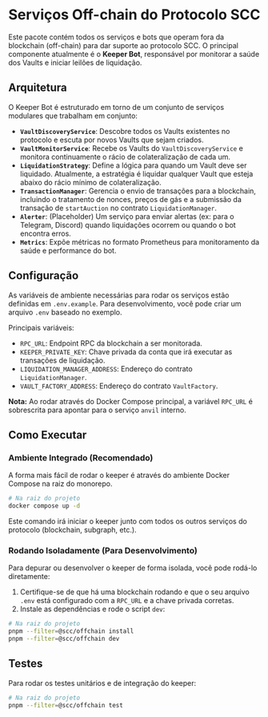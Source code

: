 # Serviços Off-chain do Protocolo SCC

Este pacote contém todos os serviços e bots que operam fora da blockchain (off-chain) para dar suporte ao protocolo SCC. O principal componente atualmente é o **Keeper Bot**, responsável por monitorar a saúde dos Vaults e iniciar leilões de liquidação.

## Arquitetura

O Keeper Bot é estruturado em torno de um conjunto de serviços modulares que trabalham em conjunto:

-   **`VaultDiscoveryService`**: Descobre todos os Vaults existentes no protocolo e escuta por novos Vaults que sejam criados.
-   **`VaultMonitorService`**: Recebe os Vaults do `VaultDiscoveryService` e monitora continuamente o rácio de colateralização de cada um.
-   **`LiquidationStrategy`**: Define a lógica para quando um Vault deve ser liquidado. Atualmente, a estratégia é liquidar qualquer Vault que esteja abaixo do rácio mínimo de colateralização.
-   **`TransactionManager`**: Gerencia o envio de transações para a blockchain, incluindo o tratamento de nonces, preços de gás e a submissão da transação de `startAuction` no contrato `LiquidationManager`.
-   **`Alerter`**: (Placeholder) Um serviço para enviar alertas (ex: para o Telegram, Discord) quando liquidações ocorrem ou quando o bot encontra erros.
-   **`Metrics`**: Expõe métricas no formato Prometheus para monitoramento da saúde e performance do bot.

## Configuração

As variáveis de ambiente necessárias para rodar os serviços estão definidas em `.env.example`. Para desenvolvimento, você pode criar um arquivo `.env` baseado no exemplo.

Principais variáveis:

-   `RPC_URL`: Endpoint RPC da blockchain a ser monitorada.
-   `KEEPER_PRIVATE_KEY`: Chave privada da conta que irá executar as transações de liquidação.
-   `LIQUIDATION_MANAGER_ADDRESS`: Endereço do contrato `LiquidationManager`.
-   `VAULT_FACTORY_ADDRESS`: Endereço do contrato `VaultFactory`.

**Nota:** Ao rodar através do Docker Compose principal, a variável `RPC_URL` é sobrescrita para apontar para o serviço `anvil` interno.

## Como Executar

### Ambiente Integrado (Recomendado)

A forma mais fácil de rodar o keeper é através do ambiente Docker Compose na raiz do monorepo.

```bash
# Na raiz do projeto
docker compose up -d
```

Este comando irá iniciar o keeper junto com todos os outros serviços do protocolo (blockchain, subgraph, etc.).

### Rodando Isoladamente (Para Desenvolvimento)

Para depurar ou desenvolver o keeper de forma isolada, você pode rodá-lo diretamente:

1.  Certifique-se de que há uma blockchain rodando e que o seu arquivo `.env` está configurado com a `RPC_URL` e a chave privada corretas.
2.  Instale as dependências e rode o script `dev`:

```bash
# Na raiz do projeto
pnpm --filter=@scc/offchain install
pnpm --filter=@scc/offchain dev
```

## Testes

Para rodar os testes unitários e de integração do keeper:

```bash
# Na raiz do projeto
pnpm --filter=@scc/offchain test
```
